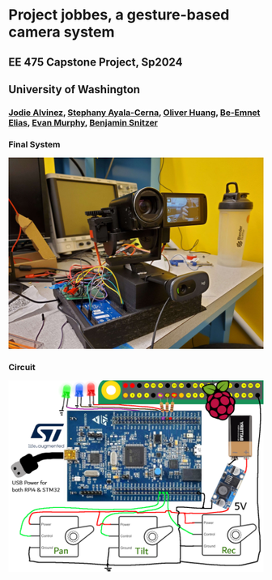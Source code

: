 # Project jobbes, a gesture-based camera system
## EE 475 Capstone Project, Sp2024
## University of Washington

### [Jodie Alvinez](https://www.linkedin.com/in/jodiealvinez/), [Stephany Ayala-Cerna](https://www.linkedin.com/in/stephanyayala-cerna/), [Oliver Huang](https://www.linkedin.com/in/ohlbur/), [Be-Emnet Elias](https://www.linkedin.com/in/beliasn/), [Evan Murphy](https://www.linkedin.com/in/evan-murphy-uw-ee/), [Benjamin Snitzer](https://www.linkedin.com/in/bsnitzer/)

### Final System
![Product](https://github.com/clowdur/jobbes/blob/main/img/jobbes.jpg) 

### Circuit
![Circuit](https://github.com/clowdur/jobbes/blob/main/img/system_jobbes.png)








